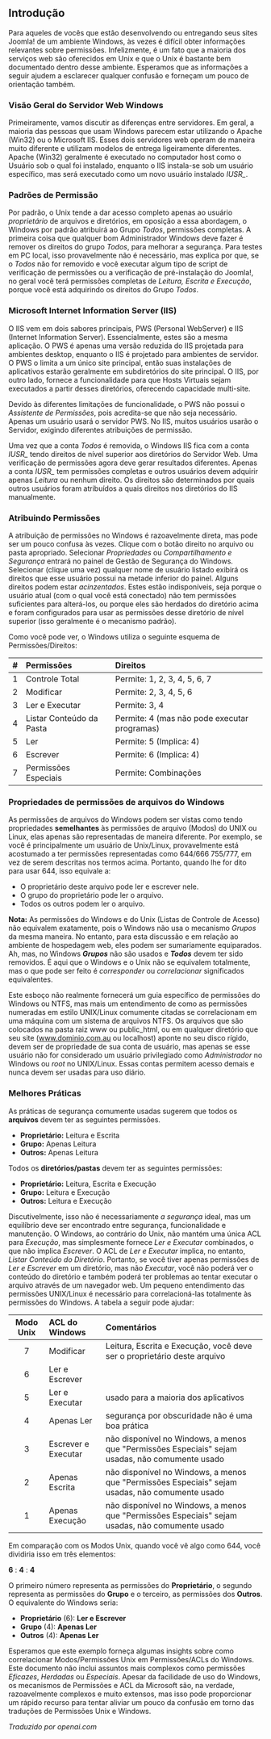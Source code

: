 <!-- Filename: How_do_Windows_file_permissions_work%3F / Display title: Permissões de Arquivos do Windows -->

## Introdução

Para aqueles de vocês que estão desenvolvendo ou entregando seus sites Joomla!
de um ambiente Windows, às vezes é difícil obter informações relevantes sobre permissões. Infelizmente, é um fato que a maioria dos serviços web são oferecidos em Unix e que o Unix é bastante bem documentado dentro desse ambiente. Esperamos que as informações a seguir ajudem a esclarecer qualquer confusão e forneçam um pouco de orientação também.

### Visão Geral do Servidor Web Windows

Primeiramente, vamos discutir as diferenças entre servidores. Em geral, a maioria das pessoas que usam Windows parecem estar utilizando o Apache (Win32) ou o Microsoft IIS. Esses dois servidores web operam de maneira muito diferente e utilizam modelos de entrega ligeiramente diferentes. Apache (Win32) geralmente é executado no computador host como o Usuário sob o qual foi instalado, enquanto o IIS instala-se sob um usuário específico, mas será executado como um novo usuário instalado *IUSR_*.

### Padrões de Permissão

Por padrão, o Unix tende a dar acesso completo apenas ao usuário *proprietário* de arquivos e diretórios, em oposição a essa abordagem, o Windows por padrão atribuirá ao Grupo *Todos*, permissões completas. A primeira coisa que qualquer bom Administrador Windows deve fazer é remover os direitos do grupo *Todos*, para melhorar a segurança. Para testes em PC local, isso provavelmente não é necessário, mas explica por que, se o *Todos* não for removido e você executar algum tipo de script de verificação de permissões ou a verificação de pré-instalação do Joomla!, no geral você terá permissões completas de *Leitura, Escrita e Execução*, porque você está adquirindo os direitos do Grupo *Todos*.

### Microsoft Internet Information Server (IIS)

O IIS vem em dois sabores principais, PWS (Personal WebServer) e IIS (Internet Information Server). Essencialmente, estes são a mesma aplicação. O PWS é apenas uma versão reduzida do IIS projetada para ambientes desktop, enquanto o IIS é projetado para ambientes de servidor. O PWS o limita a um único site principal, então suas instalações de aplicativos estarão geralmente em subdiretórios do site principal. O IIS, por outro lado, fornece a funcionalidade para que Hosts Virtuais sejam executados a partir desses diretórios, oferecendo capacidade multi-site.

Devido às diferentes limitações de funcionalidade, o PWS não possui o *Assistente de Permissões*, pois acredita-se que não seja necessário. Apenas um usuário usará o servidor PWS. No IIS, muitos usuários usarão o Servidor, exigindo diferentes atribuições de permissão.

Uma vez que a conta *Todos* é removida, o Windows IIS fica com a conta *IUSR_* tendo direitos de nível superior aos diretórios do Servidor Web. Uma verificação de permissões agora deve gerar resultados diferentes. Apenas a conta *IUSR_* tem permissões completas e outros usuários devem adquirir apenas *Leitura* ou nenhum direito. Os direitos são determinados por quais outros usuários foram atribuídos a quais direitos nos diretórios do IIS manualmente.

### Atribuindo Permissões

A atribuição de permissões no Windows é razoavelmente direta, mas pode ser um pouco confusa às vezes. Clique com o botão direito no arquivo ou pasta apropriado. Selecionar *Propriedades* ou *Compartilhamento e Segurança* entrará no painel de Gestão de Segurança do Windows. Selecionar (clique uma vez) qualquer nome de usuário listado exibirá os direitos que esse usuário possui na metade inferior do painel. Alguns direitos podem estar *acinzentados*. Estes estão indisponíveis, seja porque o usuário atual (com o qual você está conectado) não tem permissões suficientes para alterá-los, ou porque eles são herdados do diretório acima e foram configurados para usar as permissões desse diretório de nível superior (isso geralmente é o mecanismo padrão).

Como você pode ver, o Windows utiliza o seguinte esquema de Permissões/Direitos:

| # | Permissões | Direitos |
|:-----:|:----------|:---------|
| 1 | Controle Total | Permite: 1, 2, 3, 4, 5, 6, 7 |
| 2 | Modificar | Permite: 2, 3, 4, 5, 6 |
| 3 | Ler e Executar | Permite: 3, 4 |
| 4 | Listar Conteúdo da Pasta | Permite: 4 (mas não pode executar programas) |
| 5 | Ler | Permite: 5 (Implica: 4) |
| 6 | Escrever | Permite: 6 (Implica: 4) |
| 7 | Permissões Especiais | Permite: Combinações |

### Propriedades de permissões de arquivos do Windows

As permissões de arquivos do Windows podem ser vistas como tendo propriedades **semelhantes** às permissões de arquivo (Modos) do UNIX ou Linux, elas apenas são representadas de maneira diferente. Por exemplo, se você é principalmente um usuário de Unix/Linux, provavelmente está acostumado a ter permissões representadas como 644/666 755/777, em vez de serem descritas nos termos acima. Portanto, quando lhe for dito para usar 644, isso equivale a:

* O proprietário deste arquivo pode ler e escrever nele.
* O grupo do proprietário pode ler o arquivo.
* Todos os outros podem ler o arquivo.

**Nota:** As permissões do Windows e do Unix (Listas de Controle de Acesso) não equivalem exatamente, pois o Windows não usa o mecanismo *Grupos* da mesma maneira. No entanto, para esta discussão e em relação ao ambiente de hospedagem web, eles podem ser sumariamente equiparados. Ah, mas, no Windows ***Grupos*** não são usados e ***Todos*** devem ter sido removidos. É aqui que o Windows e o Unix não se equivalem totalmente, mas o que pode ser feito é *corresponder* ou *correlacionar* significados equivalentes.

Este esboço não realmente fornecerá um guia específico de permissões do Windows ou NTFS, mas mais um entendimento de como as permissões numeradas em estilo UNIX/Linux comumente citadas se correlacionam em uma máquina com um sistema de arquivos NTFS. Os arquivos que são colocados na pasta raiz www ou public_html, ou em qualquer diretório que seu site (www.dominio.com.au ou localhost) aponte no seu disco rígido, devem ser de propriedade de sua conta de usuário, mas apenas se esse usuário não for considerado um usuário privilegiado como *Administrador* no Windows ou *root* no UNIX/Linux. Essas contas permitem acesso demais e nunca devem ser usadas para uso diário.

### Melhores Práticas

As práticas de segurança comumente usadas sugerem que todos os **arquivos** devem ter as seguintes permissões.

* **Proprietário:** Leitura e Escrita
* **Grupo:** Apenas Leitura
* **Outros:** Apenas Leitura

Todos os **diretórios/pastas** devem ter as seguintes permissões:

* **Proprietário:** Leitura, Escrita e Execução
* **Grupo:** Leitura e Execução
* **Outros:** Leitura e Execução

Discutivelmente, isso não é necessariamente *a segurança* ideal, mas um equilíbrio deve ser encontrado entre segurança, funcionalidade e manutenção. O Windows, ao contrário do Unix, não mantém uma única ACL para *Execução*, mas simplesmente fornece *Ler e Executar* combinados, o que não implica *Escrever*. O ACL de *Ler e Executar* implica, no entanto, *Listar Conteúdo do Diretório*. Portanto, se você tiver apenas permissões de *Ler e Escrever* em um diretório, mas não *Executar*, você não poderá ver o conteúdo do diretório e também poderá ter problemas ao tentar executar o arquivo através de um navegador web. Um pequeno entendimento das permissões UNIX/Linux é necessário para correlacioná-las totalmente às permissões do Windows. A tabela a seguir pode ajudar:

| Modo Unix | ACL do Windows | Comentários |
|:-----:|:-----------|:----------|
| 7 | Modificar | Leitura, Escrita e Execução, você deve ser o proprietário deste arquivo |
| 6 | Ler e Escrever |  |
| 5 | Ler e Executar | usado para a maioria dos aplicativos |
| 4 | Apenas Ler | segurança por obscuridade não é uma boa prática |
| 3 | Escrever e Executar | não disponível no Windows, a menos que "Permissões Especiais" sejam usadas, não comumente usado |
| 2 | Apenas Escrita | não disponível no Windows, a menos que "Permissões Especiais" sejam usadas, não comumente usado |
| 1 | Apenas Execução | não disponível no Windows, a menos que "Permissões Especiais" sejam usadas, não comumente usado |

Em comparação com os Modos Unix, quando você vê algo como 644, você dividiria isso em três elementos:

**6** : **4** : **4**

O primeiro número representa as permissões do **Proprietário**, o segundo representa as permissões do **Grupo** e o terceiro, as permissões dos **Outros**. O equivalente do Windows seria:

* **Proprietário** (6): **Ler e Escrever**
* **Grupo** (4): **Apenas Ler**
* **Outros** (4): **Apenas Ler**

Esperamos que este exemplo forneça algumas insights sobre como correlacionar Modos/Permissões Unix em Permissões/ACLs do Windows. Este documento não inclui assuntos mais complexos como permissões *Eficazes*, *Herdadas* ou *Especiais*. Apesar da facilidade de uso do Windows, os mecanismos de Permissões e ACL da Microsoft são, na verdade, razoavelmente complexos e muito extensos, mas isso pode proporcionar um rápido recurso para tentar aliviar um pouco da confusão em torno das traduções de Permissões Unix e Windows.

*Traduzido por openai.com*

